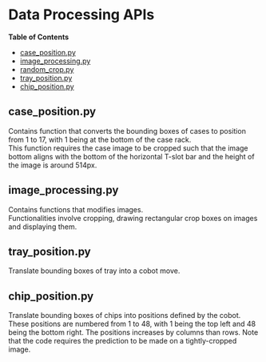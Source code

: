 
<!-- TOC ignore:true -->
# Data Processing APIs
**Table of Contents**
<!-- TOC -->

* [case_position.py](#case_positionpy)
* [image_processing.py](#image_processingpy)
* [random_crop.py](#random_croppy)
* [tray_position.py](#tray_positionpy)
* [chip_position.py](#chip_positionpy)

<!-- /TOC -->

## case_position.py
Contains function that converts the bounding boxes of cases to position from 1 to 17, with 1 being at the bottom of the case rack.\
This function requires the case image to be cropped such that the image bottom aligns with the bottom of the horizontal T-slot bar and
the height of the image is around 514px.

## image_processing.py
Contains functions that modifies images.\
Functionalities involve cropping, drawing rectangular crop boxes on images and displaying them.

## tray_position.py
Translate bounding boxes of tray into a cobot move.

## chip_position.py
Translate bounding boxes of chips into positions defined by the cobot.
These positions are numbered from 1 to 48, with 1 being the top left and 48 being the bottom right.
The positions increases by columns than rows.
Note that the code requires the prediction to be made on a tightly-cropped image.
